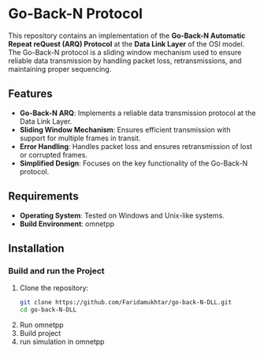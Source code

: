 
# Go-Back-N Protocol

This repository contains an implementation of the **Go-Back-N Automatic Repeat reQuest (ARQ) Protocol** at the **Data Link Layer** of the OSI model. 
The Go-Back-N protocol is a sliding window mechanism used to ensure reliable data transmission by handling packet loss, retransmissions, and maintaining proper sequencing.

## Features

- **Go-Back-N ARQ**: Implements a reliable data transmission protocol at the Data Link Layer.
- **Sliding Window Mechanism**: Ensures efficient transmission with support for multiple frames in transit.
- **Error Handling**: Handles packet loss and ensures retransmission of lost or corrupted frames.
- **Simplified Design**: Focuses on the key functionality of the Go-Back-N protocol.

## Requirements
- **Operating System**: Tested on Windows and Unix-like systems.
- **Build Environment**: omnetpp

## Installation

### Build and run the Project

1. Clone the repository:
   ```bash
   git clone https://github.com/Faridamukhtar/go-back-N-DLL.git
   cd go-back-N-DLL
   ```
2. Run omnetpp
3. Build project
4. run simulation in omnetpp
